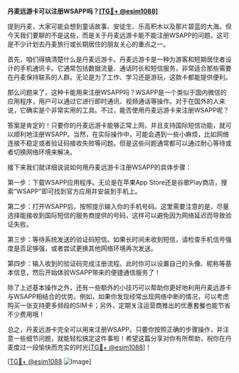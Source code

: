 **丹麦远游卡可以注册WSAPP吗？[[TG💪+ @esim1088](https://t.me/s/esim1088)]**

提到丹麦，大家可能会想到童话故事、安徒生、乐高积木以及那片碧蓝的大海。但今天我们要聊的不是这些，而是关于丹麦远游卡能不能注册WSAPP的问题。这可是不少计划去丹麦旅行或长期居住的朋友关心的重点之一。

首先，咱们得搞清楚什么是丹麦远游卡。丹麦远游卡是一种为游客和短期居住者设计的手机通讯卡。它通常包括数据流量、通话时长和短信服务，非常适合那些需要在丹麦保持联系的人群。无论是为了工作、学习还是游玩，这款卡都能提供便利。

那么问题来了，这种卡能用来注册WSAPP吗？WSAPP是一个类似于国内微信的应用程序，用户可以通过它进行即时通讯、视频通话等操作。对于在国外的人来说，它确实是个非常实用的工具。不过，能否使用丹麦远游卡来注册WSAPP呢？

答案是肯定的！只要你的丹麦远游卡能够正常上网，并且支持国际短信功能，就可以顺利地注册WSAPP。当然，在实际操作中，可能会遇到一些小麻烦，比如网络连接不稳定或者验证码接收失败等问题。但是这些问题通常都可以通过耐心等待或者切换网络环境来解决。

接下来我们就详细说说如何用丹麦远游卡注册WSAPP的具体步骤：

第一步：下载WSAPP应用程序。无论是在苹果App Store还是谷歌Play商店，搜索“WSAPP”即可找到官方应用并安装到手机上。

第二步：打开WSAPP后，按照提示输入你的手机号码。这里需要注意的是，尽量选择能接收到国际短信的服务商提供的号码，这样可以避免因为网络延迟而导致验证失败。

第三步：等待系统发送的验证码短信。如果长时间未收到短信，请检查手机信号强度是否足够强，或者尝试更换其他网络环境再次发送。

第四步：输入收到的验证码完成注册流程。此时你可以设置自己的头像、昵称等基本信息，然后开始体验WSAPP带来的便捷通信服务了！

除了上述基本操作之外，还有一些额外的小技巧可以帮助你更好地利用丹麦远游卡与WSAPP相结合的优势。例如，如果你发现经常出现网络中断的情况，可以考虑购买一张支持更多频段的SIM卡；另外，定期关注运营商推出的优惠套餐也能节省不少费用哦！

总之，丹麦远游卡完全可以用来注册WSAPP。只要你按照正确的步骤操作，并注意一些细节问题，就能轻松搞定这件事啦！希望这篇分享对你有所帮助，祝你在丹麦度过一段愉快而充实的时光[[TG💪+ @esim1088](https://t.me/s/esim1088)]！

[[TG💪+ @esim1088](https://t.me/s/esim1088) ![Image](https://i.postimg.cc/4NQfJmqS/Snipaste-2025-05-13-00-14-12.png)]